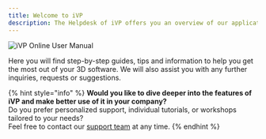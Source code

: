 ```yaml
---
title: Welcome to iVP
description: The Helpdesk of iVP offers you an overview of our applications and their possibilities.
---
```


![iVP Online User Manual](../.gitbook/assets/iVP_online_user_manual.png)

Here you will find step-by-step guides, tips and information to help you get the most out of your 3D software. We will also assist you with any further inquiries, requests or suggestions.

{% hint style="info" %}
**Would you like to dive deeper into the features of iVP and make better use of it in your company?**  
Do you prefer personalized support, individual tutorials, or workshops tailored to your needs?  
Feel free to contact our [support team](mailto:support@i-vp.dev) at any time.
{% endhint %}